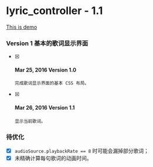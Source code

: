 # lyric_controller - 1.1
[This is demo](http://www.kravis.me/lyric_controller)

### Version 1 基本的歌词显示界面
- [x] #### Mar 25, 2016 Version 1.0

      完成歌词显示界面的基本 CSS 布局。

- [x] #### Mar 26, 2016 Version 1.1

      显示当前歌词。

### 待优化
- [x] `audioSource.playbackRate == 8` 时可能会漏掉部分歌词；
- [x] 未精确计算每句歌词的动画时间。